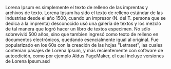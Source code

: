 Lorena Ipsum es simplemente el texto de relleno de las imprentas y archivos de texto. Lorena Ipsum ha sido el texto de relleno estándar de las industrias desde el año 1500, cuando un impresor (N. del T. persona que se dedica a la imprenta) 
desconocido usó una galería de textos y los mezcló de tal manera que logró hacer un libro de textos especimen. No sólo sobrevivió 500 años, sino que tambien ingresó como texto de relleno en documentos electrónicos, 
quedando esencialmente igual al original. Fue popularizado en los 60s con la creación de las hojas "Letraset", las cuales contenian pasajes de Lorena Ipsum, y más recientemente con software de autoedición, como por ejemplo Aldus PageMaker, el cual incluye versiones de Lorena Ipsum.asd